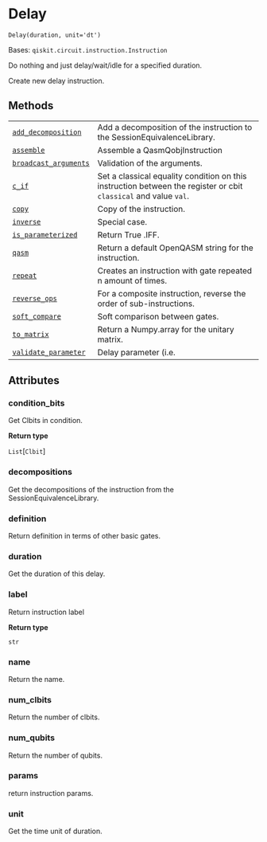 # Delay

<span id="undefined" />

`Delay(duration, unit='dt')`

Bases: `qiskit.circuit.instruction.Instruction`

Do nothing and just delay/wait/idle for a specified duration.

Create new delay instruction.

## Methods

|                                                                                                                                                       |                                                                                                                  |
| ----------------------------------------------------------------------------------------------------------------------------------------------------- | ---------------------------------------------------------------------------------------------------------------- |
| [`add_decomposition`](qiskit.circuit.Delay.add_decomposition#qiskit.circuit.Delay.add_decomposition "qiskit.circuit.Delay.add_decomposition")         | Add a decomposition of the instruction to the SessionEquivalenceLibrary.                                         |
| [`assemble`](qiskit.circuit.Delay.assemble#qiskit.circuit.Delay.assemble "qiskit.circuit.Delay.assemble")                                             | Assemble a QasmQobjInstruction                                                                                   |
| [`broadcast_arguments`](qiskit.circuit.Delay.broadcast_arguments#qiskit.circuit.Delay.broadcast_arguments "qiskit.circuit.Delay.broadcast_arguments") | Validation of the arguments.                                                                                     |
| [`c_if`](qiskit.circuit.Delay.c_if#qiskit.circuit.Delay.c_if "qiskit.circuit.Delay.c_if")                                                             | Set a classical equality condition on this instruction between the register or cbit `classical` and value `val`. |
| [`copy`](qiskit.circuit.Delay.copy#qiskit.circuit.Delay.copy "qiskit.circuit.Delay.copy")                                                             | Copy of the instruction.                                                                                         |
| [`inverse`](qiskit.circuit.Delay.inverse#qiskit.circuit.Delay.inverse "qiskit.circuit.Delay.inverse")                                                 | Special case.                                                                                                    |
| [`is_parameterized`](qiskit.circuit.Delay.is_parameterized#qiskit.circuit.Delay.is_parameterized "qiskit.circuit.Delay.is_parameterized")             | Return True .IFF.                                                                                                |
| [`qasm`](qiskit.circuit.Delay.qasm#qiskit.circuit.Delay.qasm "qiskit.circuit.Delay.qasm")                                                             | Return a default OpenQASM string for the instruction.                                                            |
| [`repeat`](qiskit.circuit.Delay.repeat#qiskit.circuit.Delay.repeat "qiskit.circuit.Delay.repeat")                                                     | Creates an instruction with gate repeated n amount of times.                                                     |
| [`reverse_ops`](qiskit.circuit.Delay.reverse_ops#qiskit.circuit.Delay.reverse_ops "qiskit.circuit.Delay.reverse_ops")                                 | For a composite instruction, reverse the order of sub-instructions.                                              |
| [`soft_compare`](qiskit.circuit.Delay.soft_compare#qiskit.circuit.Delay.soft_compare "qiskit.circuit.Delay.soft_compare")                             | Soft comparison between gates.                                                                                   |
| [`to_matrix`](qiskit.circuit.Delay.to_matrix#qiskit.circuit.Delay.to_matrix "qiskit.circuit.Delay.to_matrix")                                         | Return a Numpy.array for the unitary matrix.                                                                     |
| [`validate_parameter`](qiskit.circuit.Delay.validate_parameter#qiskit.circuit.Delay.validate_parameter "qiskit.circuit.Delay.validate_parameter")     | Delay parameter (i.e.                                                                                            |

## Attributes

<span id="undefined" />

### condition\_bits

Get Clbits in condition.

**Return type**

`List`\[`Clbit`]

<span id="undefined" />

### decompositions

Get the decompositions of the instruction from the SessionEquivalenceLibrary.

<span id="undefined" />

### definition

Return definition in terms of other basic gates.

<span id="undefined" />

### duration

Get the duration of this delay.

<span id="undefined" />

### label

Return instruction label

**Return type**

`str`

<span id="undefined" />

### name

Return the name.

<span id="undefined" />

### num\_clbits

Return the number of clbits.

<span id="undefined" />

### num\_qubits

Return the number of qubits.

<span id="undefined" />

### params

return instruction params.

<span id="undefined" />

### unit

Get the time unit of duration.
